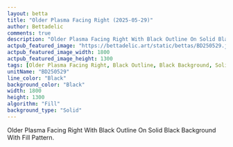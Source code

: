 ```yaml
---
layout: betta
title: "Older Plasma Facing Right (2025-05-29)"
author: Bettadelic
comments: true
description: "Older Plasma Facing Right With Black Outline On Solid Black Background With Fill Pattern."
actpub_featured_image: "https://bettadelic.art/static/bettas/BD250529.jpg"
actpub_featured_image_width: 1800
actpub_featured_image_height: 1300
tags: [Older Plasma Facing Right, Black Outline, Black Background, Solid Background Pattern, Fill Pattern, May 2025]
unitName: "BD250529"
line_color: "Black"
background_color: "Black"
width: 1800
height: 1300
algorithm: "Fill"
background_type: "Solid"
---
```


Older Plasma Facing Right With Black Outline On Solid Black Background With Fill Pattern.
